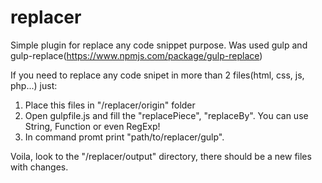 # replacer

Simple plugin for replace any code snippet purpose.
Was used gulp and gulp-replace(https://www.npmjs.com/package/gulp-replace)

If you need to replace any code snipet in more than 2 files(html, css, js, php...) just:

1) Place this files in "/replacer/origin"  folder
2) Open gulpfile.js and fill the "replacePiece", "replaceBy". You can use String, Function or even RegExp!
3) In command promt print "path/to/replacer/gulp".

Voila, look to the "/replacer/output" directory, there should be a new files with changes.

